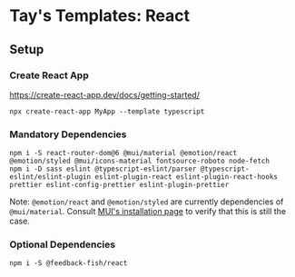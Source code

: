 # Tay's Templates: React

## Setup

### Create React App

https://create-react-app.dev/docs/getting-started/

```
npx create-react-app MyApp --template typescript
```

### Mandatory Dependencies

```
npm i -S react-router-dom@6 @mui/material @emotion/react @emotion/styled @mui/icons-material fontsource-roboto node-fetch
npm i -D sass eslint @typescript-eslint/parser @typescript-eslint/eslint-plugin eslint-plugin-react eslint-plugin-react-hooks prettier eslint-config-prettier eslint-plugin-prettier
```

Note: `@emotion/react` and `@emotion/styled` are currently dependencies of `@mui/material`. Consult [MUI's installation page](https://mui.com/getting-started/installation/) to verify that this is still the case.

### Optional Dependencies

```
npm i -S @feedback-fish/react
```
